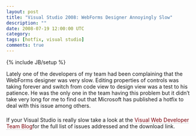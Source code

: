 ```yaml
---
layout: post
title: "Visual Studio 2008: WebForms Designer Annoyingly Slow"
description: ""
date: 2008-07-19 12:00:00 UTC
category: 
tags: [hotfix, visual studio]
comments: true
---
```

{% include JB/setup %}

<div id="post">
<p><span style="border-collapse: separate; color: rgb(102, 102, 102); font-family: Verdana; font-size: 11px; font-style: normal; font-variant: normal; font-weight: normal; letter-spacing: normal; line-height: 18px; orphans: 2; text-align: left; text-indent: 0px; text-transform: none; white-space: normal; widows: 2; word-spacing: 0px;" class="Apple-style-span">
<p style="margin: 0px 0px 1.5em; padding: 0px; font-weight: normal;">Lately one of the developers of my team had been complaining that the WebForms designer was very slow. Editing properties of controls was taking forever and switch from code view to design view was a test to his patience. He was the only one in the team having this problem but it didn&rsquo;t take very long for me to find out that Microsoft has published a hotfix to deal with this issue among others.</p>
<p style="margin: 0px 0px 1.5em; padding: 0px; font-weight: normal;">If your Visual Studio is really slow take a look at the<span class="Apple-converted-space">&nbsp;</span><a style="border-bottom: 1px dotted rgb(187, 187, 187); text-decoration: none; color: rgb(125, 0, 10);" href="http://blogs.msdn.com/webdevtools/archive/2008/02/09/downloadable-hotfix-performance-and-editor-fixes-for-microsoft-visual-studio-2008-and-visual-web-developer-express-2008.aspx">Visual Web Developer Team Blog</a>for the full list of issues addressed and the download link.</p>
</span></p>
</div>